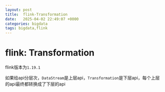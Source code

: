 ```yaml
---
layout: post
title:  flink-Transformation
date:   2025-04-02 22:49:07 +0000
categories: bigdata
tags: bigdata,flink
---
```


# flink: Transformation

flink版本为`1.19.1`  

如果给api分层次，`DataStream`是上层api，`Transformation`是下层api，每个上层的api最终都转换成了下层的api



